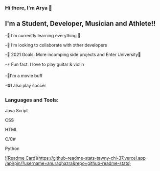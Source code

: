 ### Hi there, I'm Arya 👋



## I'm a Student, Developer, Musician and Athlete!!
-🌱 I’m currently learning everything 🤣

-👯 I’m looking to collaborate with other developers

-🥅 2021 Goals: More incomping side projects and Enter University🤞

-⚡ Fun fact: I love to play guitar & violin

-🎥I'm a movie buff

-⚽I also play soccer



### Languages and Tools:

Java Script

CSS

HTML

C/C#

Python

[![Readme Card](https://github-readme-stats-tawny-chi-37.vercel.app
/api/pin/?username=anuraghazra&repo=github-readme-stats)](https://github.com/anuraghazra/github-readme-stats)


